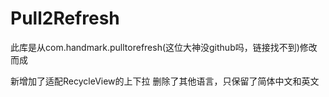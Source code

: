 # Pull2Refresh

此库是从com.handmark.pulltorefresh(这位大神没github吗，链接找不到)修改而成

新增加了适配RecycleView的上下拉
删除了其他语言，只保留了简体中文和英文
